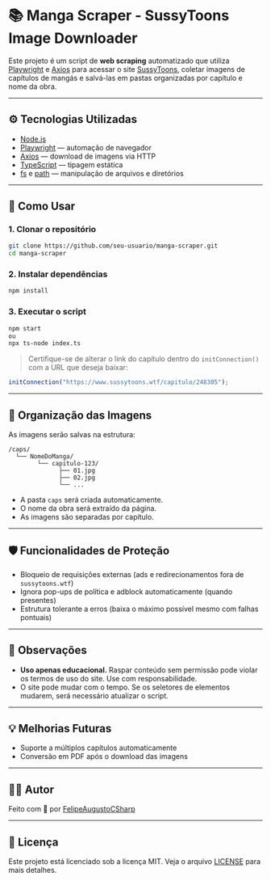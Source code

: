 # 📚 Manga Scraper - SussyToons Image Downloader

Este projeto é um script de **web scraping** automatizado que utiliza [Playwright](https://playwright.dev/) e [Axios](https://axios-http.com/) para acessar o site [SussyToons](https://www.sussytoons.wtf), coletar imagens de capítulos de mangás e salvá-las em pastas organizadas por capítulo e nome da obra.

---

## ⚙️ Tecnologias Utilizadas

- [Node.js](https://nodejs.org/)
- [Playwright](https://playwright.dev/) — automação de navegador
- [Axios](https://axios-http.com/) — download de imagens via HTTP
- [TypeScript](https://www.typescriptlang.org/) — tipagem estática
- [fs](https://nodejs.org/api/fs.html) e [path](https://nodejs.org/api/path.html) — manipulação de arquivos e diretórios

---

## 🚀 Como Usar

### 1. Clonar o repositório

```bash
git clone https://github.com/seu-usuario/manga-scraper.git
cd manga-scraper
```

### 2. Instalar dependências

```bash
npm install
```

### 3. Executar o script

```bash
npm start
ou
npx ts-node index.ts
```

> Certifique-se de alterar o link do capítulo dentro do `initConnection()` com a URL que deseja baixar:
```ts
initConnection("https://www.sussytoons.wtf/capitulo/248305");
```

---

## 📁 Organização das Imagens

As imagens serão salvas na estrutura:

```
/caps/
  └── NomeDoManga/
        └── capitulo-123/
              ├── 01.jpg
              ├── 02.jpg
              └── ...
```

- A pasta `caps` será criada automaticamente.
- O nome da obra será extraído da página.
- As imagens são separadas por capítulo.

---

## 🛡️ Funcionalidades de Proteção

- Bloqueio de requisições externas (ads e redirecionamentos fora de `sussytoons.wtf`)
- Ignora pop-ups de política e adblock automaticamente (quando presentes)
- Estrutura tolerante a erros (baixa o máximo possível mesmo com falhas pontuais)

---

## 📌 Observações

- **Uso apenas educacional.** Raspar conteúdo sem permissão pode violar os termos de uso do site. Use com responsabilidade.
- O site pode mudar com o tempo. Se os seletores de elementos mudarem, será necessário atualizar o script.

---

## 💡 Melhorias Futuras

- Suporte a múltiplos capítulos automaticamente
- Conversão em PDF após o download das imagens

---

## 🧑‍💻 Autor

Feito com 🖤 por [FelipeAugustoCSharp](https://github.com/FelipeAugustoCSharp)

---

## 📄 Licença

Este projeto está licenciado sob a licença MIT. Veja o arquivo [LICENSE](./LICENSE) para mais detalhes.
